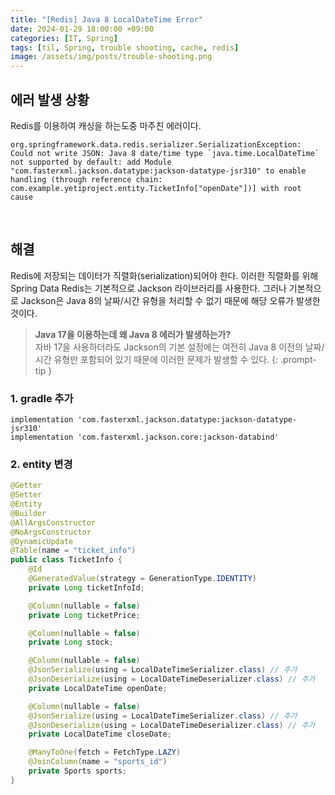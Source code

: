 ```yaml
---
title: "[Redis] Java 8 LocalDateTime Error"
date: 2024-01-29 18:00:00 +09:00
categories: [IT, Spring]
tags: [til, Spring, trouble shooting, cache, redis]
image: /assets/img/posts/trouble-shooting.png
---
```



## 에러 발생 상황

Redis를 이용하여 캐싱을 하는도중 마주친 에러이다.     

```
org.springframework.data.redis.serializer.SerializationException: Could not write JSON: Java 8 date/time type `java.time.LocalDateTime` not supported by default: add Module "com.fasterxml.jackson.datatype:jackson-datatype-jsr310" to enable handling (through reference chain: com.example.yetiproject.entity.TicketInfo["openDate"])] with root cause
```

<br/>

## 해결
Redis에 저장되는 데이터가 직렬화(serialization)되어야 한다. 이러한 직렬화를 위해 Spring Data Redis는 기본적으로 Jackson 라이브러리를 사용한다. 그러나 기본적으로 Jackson은 Java 8의 날짜/시간 유형을 처리할 수 없기 때문에 해당 오류가 발생한것이다.

> **Java 17을 이용하는데 왜 Java 8 에러가 발생하는가?**     
자바 17을 사용하더라도 Jackson의 기본 설정에는 여전히 Java 8 이전의 날짜/시간 유형만 포함되어 있기 때문에 이러한 문제가 발생할 수 있다. 
{: .prompt-tip }

### 1. gradle 추가

```
implementation 'com.fasterxml.jackson.datatype:jackson-datatype-jsr310'
implementation 'com.fasterxml.jackson.core:jackson-databind'
```

### 2. entity 변경

```java
@Getter
@Setter
@Entity
@Builder
@AllArgsConstructor
@NoArgsConstructor
@DynamicUpdate
@Table(name = "ticket_info")
public class TicketInfo {
    @Id
    @GeneratedValue(strategy = GenerationType.IDENTITY)
    private Long ticketInfoId;

    @Column(nullable = false)
    private Long ticketPrice;

    @Column(nullable = false)
    private Long stock;

    @Column(nullable = false)
    @JsonSerialize(using = LocalDateTimeSerializer.class) // 추가
    @JsonDeserialize(using = LocalDateTimeDeserializer.class) // 추가
    private LocalDateTime openDate;

    @Column(nullable = false)
    @JsonSerialize(using = LocalDateTimeSerializer.class) // 추가
    @JsonDeserialize(using = LocalDateTimeDeserializer.class) // 추가
    private LocalDateTime closeDate;

    @ManyToOne(fetch = FetchType.LAZY)
    @JoinColumn(name = "sports_id")
    private Sports sports;
}
```

